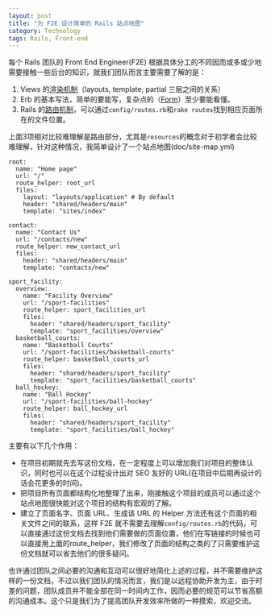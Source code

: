 ```yaml
---
layout: post
title: "为 F2E 设计简单的 Rails 站点地图"
category: Technology
tags: Rails, Front-end
---
```


每个 Rails 团队的 Front End Engineer(F2E) 根据具体分工的不同因而或多或少地需要接触一些后台的知识，就我们团队而言主要需要了解的是：

1. Views 的[渲染机制](http://guides.rubyonrails.org/layouts_and_rendering.html)（layouts, template, partial 三层之间的关系）
2. Erb 的基本写法，简单的要能写，复杂点的（[Form](http://guides.rubyonrails.org/form_helpers.html)）至少要能看懂。
3. Rails 的[路由机制](http://guides.rubyonrails.org/routing.html)，可以通过`config/routes.rb`和`rake routes`找到相应页面所在的文件位置。

上面3项相对比较难理解是路由部分，尤其是`resources`的概念对于初学者会比较难理解，针对这种情况，我简单设计了一个站点地图(doc/site-map.yml)

    root:
      name: "Home page"
      url: "/"
      route_helper: root_url
      files:
        layout: "layouts/application" # By default
        header: "shared/headers/main"
        template: "sites/index"

    contact:
      name: "Contact Us"
      url: "/contacts/new"
      route_helper: new_contact_url
      files:
        header: "shared/headers/main"
        template: "contacts/new"

    sport_facility:
      overview:
        name: "Facility Overview"
        url: "/sport-facilities"
        route_helper: sport_facilities_url
        files:
          header: "shared/headers/sport_facility"
          template: "sport_facilities/overview"
      basketball_courts:
        name: "Basketball Courts"
        url: "/sport-facilities/basketball-courts"
        route_helper: basketball_courts_url
        files:
          header: "shared/headers/sport_facility"
          template: "sport_facilities/basketball_courts"
      ball_hockey:
        name: "Ball Hockey"
        url: "/sport-facilities/ball-hockey"
        route_helper: ball_hockey_url
        files:
          header: "shared/headers/sport_facility"
          template: "sport_facilities/ball_hockey"

主要有以下几个作用：

* 在项目初期就先去写这份文档，在一定程度上可以增加我们对项目的整体认识，同时也可以在这个过程设计出对 SEO 友好的 URL(在项目中后期再设计的话会花更多的时间)。
* 把项目所有页面都结构化地整理了出来，刚接触这个项目的成员可以通过这个站点地图很快能对这个项目的结构有宏观的了解。
* 建立了页面名字、页面 URL、生成该 URL 的 Helper 方法还有这个页面的相关文件之间的联系，这样 F2E 就不需要去理解`config/routes.rb`的代码，可以直接通过这份文档去找到他们需要做的页面位置，他们在写链接的时候也可以直接用上面的route_helper，我们修改了页面的结构之类的了只需要维护这份文档就可以省去他们的很多疑问。

也许通过团队之间必要的沟通和互动可以很好地简化上述的过程，并不需要维护这样的一份文档，不过以我们团队的情况而言，我们是以远程协助开发为主，由于时差的问题，团队成员并不能全部在同一时间内工作，因而必要的规范可以节省高额的沟通成本。这个只是我们为了提高团队开发效率所做的一种摸索，欢迎交流。
